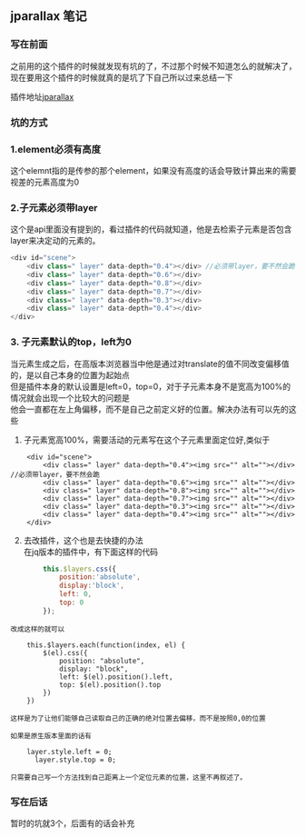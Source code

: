 ## jparallax 笔记
### 写在前面
之前用的这个插件的时候就发现有坑的了，不过那个时候不知道怎么的就解决了，现在要用这个插件的时候就真的是坑了下自己所以过来总结一下

插件地址[jparallax](https://github.com/stephband/jparallax)

### 坑的方式
###  1.element必须有高度
这个elemnt指的是传参的那个element，如果没有高度的话会导致计算出来的需要视差的元素高度为0

### 2.子元素必须带layer
这个是api里面没有提到的，看过插件的代码就知道，他是去检索子元素是否包含layer来决定动的元素的。
```javascript
<div id="scene">
    <div class=" layer" data-depth="0.4"></div> //必须带layer，要不然会跪
    <div class=" layer" data-depth="0.6"></div>
    <div class=" layer" data-depth="0.8"></div>
    <div class=" layer" data-depth="0.7"></div>
    <div class=" layer" data-depth="0.3"></div>
    <div class=" layer" data-depth="0.4"></div>
</div>

```

### 3. 子元素默认的top，left为0
当元素生成之后，在高版本浏览器当中他是通过对translate的值不同改变偏移值的，是以自己本身的位置为起始点  
但是插件本身的默认设置是left=0，top=0，对于子元素本身不是宽高为100%的情况就会出现一个比较大的问题是  
他会一直都在左上角偏移，而不是自己之前定义好的位置。解决办法有可以先的这些

1. 子元素宽高100%，需要活动的元素写在这个子元素里面定位好,类似于
``` javasctipt
    <div id="scene">
        <div class=" layer" data-depth="0.4"><img src="" alt=""></div> //必须带layer，要不然会跪
        <div class=" layer" data-depth="0.6"><img src="" alt=""></div>
        <div class=" layer" data-depth="0.8"><img src="" alt=""></div>
        <div class=" layer" data-depth="0.7"><img src="" alt=""></div>
        <div class=" layer" data-depth="0.3"><img src="" alt=""></div>
        <div class=" layer" data-depth="0.4"><img src="" alt=""></div>
    </div>
```
2. 去改插件，这个也是去快捷的办法  
    在jq版本的插件中，有下面这样的代码
``` javascript
        this.$layers.css({
            position:'absolute',
            display:'block',
            left: 0,
            top: 0
        });
```
    改成这样的就可以  
```
    this.$layers.each(function(index, el) {
        $(el).css({
            position: "absolute",
            display: "block",
            left: $(el).position().left,
            top: $(el).position().top
        })
    })
```
    这样是为了让他们能够自己读取自己的正确的绝对位置去偏移，而不是按照0,0的位置
    
    如果是原生版本里面的话有
    
```
    layer.style.left = 0;
      layer.style.top = 0;
```
    只需要自己写一个方法找到自己距离上一个定位元素的位置，这里不再叙述了。
    
### 写在后话
暂时的坑就3个，后面有的话会补充
